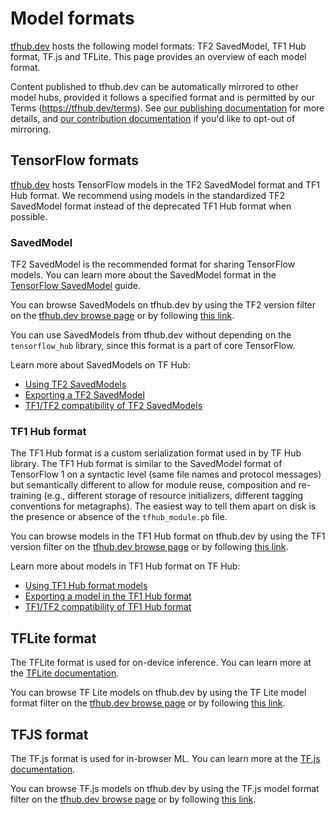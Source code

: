 
# Model formats

[tfhub.dev](https://tfhub.dev) hosts the following model
formats: TF2 SavedModel, TF1 Hub format, TF.js and TFLite. This page provides an
overview of each model format.

Content published to tfhub.dev can be automatically mirrored to other model
hubs, provided it follows a specified format and is permitted by our Terms
(https://tfhub.dev/terms). See [our publishing documentation](publish.md) for
more details, and [our contribution documentation](contribute_a_model.md) if
you'd like to opt-out of mirroring.

## TensorFlow formats

[tfhub.dev](https://tfhub.dev) hosts TensorFlow models in the TF2 SavedModel
format and TF1 Hub format. We recommend using models in the standardized TF2
SavedModel format instead of the deprecated TF1 Hub format when possible.

### SavedModel

TF2 SavedModel is the recommended format for sharing TensorFlow models. You can
learn more about the SavedModel format in the
[TensorFlow SavedModel](https://www.tensorflow.org/guide/saved_model) guide.

You can browse SavedModels on tfhub.dev by using the TF2 version filter on the
[tfhub.dev browse page](https://tfhub.dev/s?subtype=module,placeholder) or by
following
[this link](https://tfhub.dev/s?subtype=module,placeholder&tf-version=tf2).

You can use SavedModels from tfhub.dev without depending on the `tensorflow_hub`
library, since this format is a part of core TensorFlow.

Learn more about SavedModels on TF Hub:

*   [Using TF2 SavedModels](tf2_saved_model.md)
*   [Exporting a TF2 SavedModel](exporting_tf2_saved_model.md)
*   [TF1/TF2 compatibility of TF2 SavedModels](model_compatibility.md)

### TF1 Hub format

The TF1 Hub format is a custom serialization format used in by TF Hub library.
The TF1 Hub format is similar to the SavedModel format of TensorFlow 1 on a
syntactic level (same file names and protocol messages) but semantically
different to allow for module reuse, composition and re-training (e.g.,
different storage of resource initializers, different tagging conventions for
metagraphs). The easiest way to tell them apart on disk is the presence or
absence of the `tfhub_module.pb` file.

You can browse models in the TF1 Hub format on tfhub.dev by using the TF1
version filter on the
[tfhub.dev browse page](https://tfhub.dev/s?subtype=module,placeholder) or by
following
[this link](https://tfhub.dev/s?subtype=module,placeholder&tf-version=tf1).

Learn more about models in TF1 Hub format on TF Hub:

*   [Using TF1 Hub format models](tf1_hub_module.md)
*   [Exporting a model in the TF1 Hub format](exporting_hub_format.md)
*   [TF1/TF2 compatibility of TF1 Hub format](model_compatibility.md)

## TFLite format

The TFLite format is used for on-device inference. You can learn more at the
[TFLite documentation](https://www.tensorflow.org/lite).

You can browse TF Lite models on tfhub.dev by using the TF Lite model format
filter on the
[tfhub.dev browse page](https://tfhub.dev/s?subtype=module,placeholder) or by
following [this link](https://tfhub.dev/lite).

## TFJS format

The TF.js format is used for in-browser ML. You can learn more at the
[TF.js documentation](https://www.tensorflow.org/js).

You can browse TF.js models on tfhub.dev by using the TF.js model format filter
on the [tfhub.dev browse page](https://tfhub.dev/s?subtype=module,placeholder)
or by following [this link](https://tfhub.dev/js).
